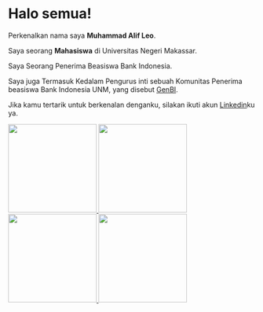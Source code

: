 # Halo semua! 

Perkenalkan nama saya **Muhammad Alif Leo**.<br>

Saya seorang **Mahasiswa** di Universitas Negeri Makassar.<br>

Saya Seorang Penerima Beasiswa Bank Indonesia.<br>

Saya juga Termasuk Kedalam Pengurus inti sebuah Komunitas Penerima beasiswa Bank Indonesia UNM, yang disebut [GenBI](https://www.instagram.com/p/C-xa5_WyMcl/?img_index=6).<br>

Jika kamu tertarik untuk berkenalan denganku, silakan ikuti akun [Linkedin](https://www.linkedin.com/in/muhammad-alif-leo-6b3533231/)ku ya.

<p align="left">
<a href="https://github.com/ALIF0213">
  <img height="180em" src="https://github-profile-summary-cards.vercel.app/api/cards/profile-details?username=ALIF0213&theme=algolia" /> 
  <img height="180em" src="https://github-readme-stats-eight-theta.vercel.app/api/top-langs/?username=ALIF0213&theme=algolia"/>
  <img height="180em" src="https://github-readme-stats-eight-theta.vercel.app/api?username=ALIF0213&show_icons=true&theme=algolia&include_all_commits=true&count_private=true"/>
  <img height="180em" src="https://github-readme-streak-stats.herokuapp.com/?user=ALIF0213&theme=algolia" />
</a>
</p>
